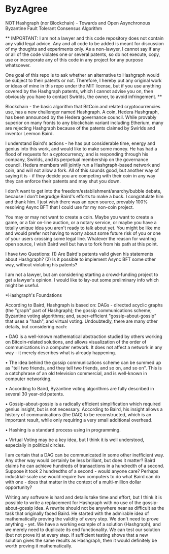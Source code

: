 # ByzAgree
NOT Hashgraph (nor Blockchain) - Towards and Open Asynchronous Byzantine Fault Tolerant Consensus Algorithm

**
IMPORTANT: I am not a lawyer and this code repository does not contain any valid legal advice. Any and all code to be added is meant for discussion of my thoughts and experiments only. As a non-lawyer, I cannot say if any or all of the code violates one or several patents, so do not execute, copy, use or incorporate any of this code in any project for any purpose whatsoever.

One goal of this repo is to ask whether an alternative to Hashgraph would be subject to their patents or not. Therefore, I hereby put any original work or ideas of mine in this repo under the MIT license, but if you use anything covered by the Hashgraph patents, which I cannot advise you on, then obviously you have to contact Swirlds, the owner, to avoid infringement.
**

Blockchain - the basic algorithm that BitCoin and related cryptocurrencies use, has a new challenger named Hashgraph. A coin, Hedera Hashgraph, has been announced by the Hedera governance council. While provably superior on many fronts to any blockchain variant including Etherium, many are rejecting Hashgraph because of the patents claimed by Swirlds and inventor Leemon Baird.

I understand Baird's actions - he has put considerable time, energy and genius into this work, and would like to make some money. He has had a flood of requests for a cyptocurrency, and is responding through his company, Swirlds, and its perpetual membership on the governance council. Hedera members will jointly run a Hashgraph-based network and coin, and will not allow a fork. All of this sounds good, but another way of saying it is - if they decide you are competing with their coin in any way they can enforce their patents and may shut you down.

I don't want to get into the freedom/establishment/anarchy/bubble debate, because I don't begrudge Baird's efforts to make a buck. I congratulate him and thank him. I just wish there was an open source, provably 100% resolving Async BFT that I could use for my non-coin project.

You may or may not want to create a coin. Maybe you want to create a game, or a fair on-line auction, or a notary service, or maybe you have a totally unique idea you aren't ready to talk about yet. You might be like me and would prefer not having to worry about some future risk of you or one of your users crossing some legal line. Whatever the reason for wanting open source, I wish Baird well but have to fork from his path at this point.

I have two Questions: (1) Are Baird's patents valid given his statements about Hashgraph? (2) Is it possible to implement Async BFT some other way, without violating his patents?

I am not a lawyer, but am considering starting a crowd-funding project to get a lawyer's opinion. I would like to lay-out some preliminary info which might be useful.

*Hashgraph's Foundations

According to Baird, Hashgraph is based on: DAGs - directed acyclic graphs (the "graph" part of Hashgraph); the gossip communications scheme; Byzantine voting algorithms; and, super-efficient "gossip-about-gossip" that uses a "hash", and virtual voting.  Undoubtedly, there are many other details, but considering each:

• DAG is a well-known mathematical abstraction studied by others working on Bitcoin-related solutions, and allows visualization of the order of communications in a computer network. It does not affect a network in any way -  it merely describes what is already happening.

• The idea behind the gossip communications scheme can be summed up as "tell two friends, and they tell two friends, and so on, and so on".  This is a catchphrase of an old television commercial, and is well-known in computer networking.

• According to Baird, Byzantine voting algorithms are fully described in several 30 year-old patents.

• Gossip-about-gossip is a radically efficient simplification which required genius insight, but is not necessary. According to Baird, his insight allows a history of communications (the DAG) to be reconstructed, which is an important result, while only requiring a very small additional overhead.

• Hashing is a standard process using in programming.

• Virtual Voting may be a key idea, but I think it is well understood, especially in political circles.

I am certain that a DAG can be communicated in some other inefficient way.  Any other way would certainly be less brilliant, but does it matter?  Baird claims he can achieve hundreds of transactions in a hundredth of a second.  Suppose it took 2 hundredths of a second - would anyone care? Perhaps industrial-scale use would require two computers to do what Baird can do with one - does that matter in the context of a multi-million dollar opportunity?

Writing any software is hard and details take time and effort, but I think it is possible to write a replacement for Hashgraph with no use of the gossip-about-gossip idea.
A rewrite should not be anywhere near as difficult as the task that originally faced Baird.  He started with the admirable idea of mathematically proving the validity of every step.  We don't need to prove anything - yet.  We have a working example of a solution (Hashgraph), and we merely need to duplicate its end functionality.  We can test our solution (but not prove it) at every step.  If sufficient testing shows that a new solution gives the same results as Hashgraph, then it would definitely be worth proving it mathematically.
